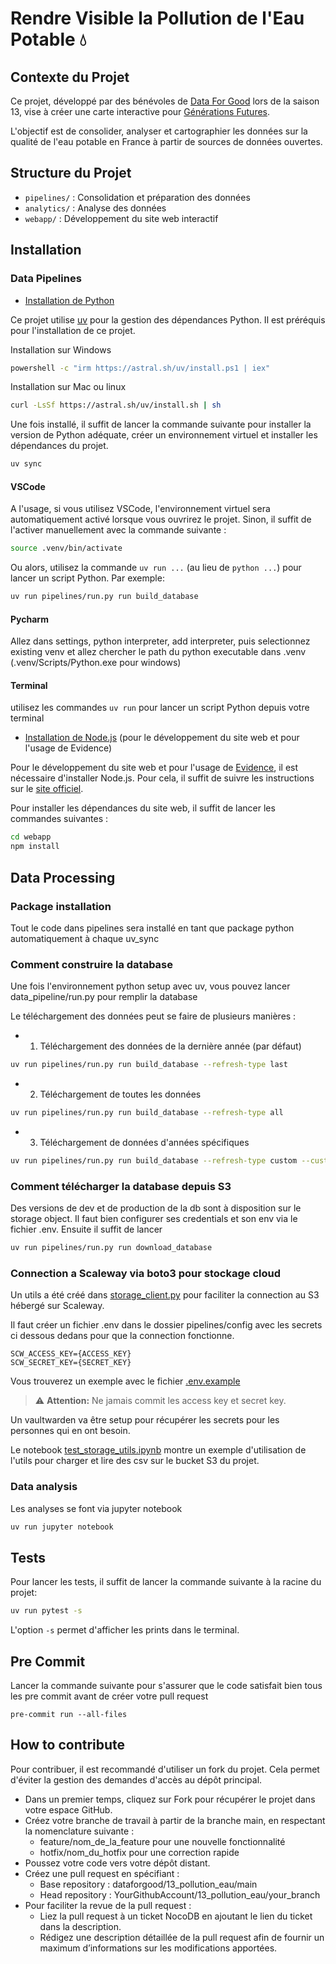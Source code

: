 # Rendre Visible la Pollution de l'Eau Potable 💧

## Contexte du Projet

Ce projet, développé par des bénévoles de [Data For Good](https://www.dataforgood.fr/) lors de la saison 13, vise à créer une carte interactive pour [Générations Futures](https://www.generations-futures.fr/).

L'objectif est de consolider, analyser et cartographier les données sur la qualité de l'eau potable en France à partir de sources de données ouvertes.

## Structure du Projet

- `pipelines/` : Consolidation et préparation des données
- `analytics/` : Analyse des données
- `webapp/` : Développement du site web interactif

## Installation

### Data Pipelines

- [Installation de Python](#installation-de-python)

Ce projet utilise [uv](https://docs.astral.sh/uv/) pour la gestion des dépendances Python. Il est préréquis pour l'installation de ce projet.

Installation sur Windows

```bash
powershell -c "irm https://astral.sh/uv/install.ps1 | iex"
```

Installation sur Mac ou linux

```bash
curl -LsSf https://astral.sh/uv/install.sh | sh
```

Une fois installé, il suffit de lancer la commande suivante pour installer la version de Python adéquate, créer un environnement virtuel et installer les dépendances du projet.

```bash
uv sync
```

#### VSCode

A l'usage, si vous utilisez VSCode, l'environnement virtuel sera automatiquement activé lorsque vous ouvrirez le projet. Sinon, il suffit de l'activer manuellement avec la commande suivante :

```bash
source .venv/bin/activate
```

Ou alors, utilisez la commande `uv run ...` (au lieu de `python ...`) pour lancer un script Python. Par exemple:

```bash
uv run pipelines/run.py run build_database
```

#### Pycharm

Allez dans settings, python interpreter, add interpreter, puis selectionnez existing venv et allez chercher le path du python executable dans .venv (.venv/Scripts/Python.exe pour windows)

#### Terminal

utilisez les commandes `uv run` pour lancer un script Python depuis votre terminal

- [Installation de Node.js](#installation-de-nodejs) (pour le développement du site web et pour l'usage de Evidence)

Pour le développement du site web et pour l'usage de [Evidence](https://evidence.dev/), il est nécessaire d'installer Node.js. Pour cela, il suffit de suivre les instructions sur le [site officiel](https://nodejs.org/).

Pour installer les dépendances du site web, il suffit de lancer les commandes suivantes :

```bash
cd webapp
npm install
```

## Data Processing

### Package installation

Tout le code dans pipelines sera installé en tant que package python automatiquement à chaque uv_sync

### Comment construire la database

Une fois l'environnement python setup avec uv, vous pouvez lancer data_pipeline/run.py pour remplir la database

Le téléchargement des données peut se faire de plusieurs manières :
* 1. Téléchargement des données de la dernière année (par défaut)
```bash
uv run pipelines/run.py run build_database --refresh-type last
```

* 2. Téléchargement de toutes les données

```bash
uv run pipelines/run.py run build_database --refresh-type all
```

* 3. Téléchargement de données d'années spécifiques
```bash
uv run pipelines/run.py run build_database --refresh-type custom --custom-years 2018,2024,...
```

### Comment télécharger la database depuis S3

Des versions de dev et de production de la db sont à disposition sur le storage object.
Il faut bien configurer ses credentials et son env via le fichier .env.
Ensuite il suffit de lancer

```bash
uv run pipelines/run.py run download_database
```

### Connection a Scaleway via boto3 pour stockage cloud

Un utils a été créé dans [storage_client.py](pipelines%2Futils%2Fstorage_client.py) pour faciliter la connection au S3 hébergé sur Scaleway.

Il faut créer un fichier .env dans le dossier pipelines/config avec les secrets ci dessous dedans pour que la connection fonctionne.

```text
SCW_ACCESS_KEY={ACCESS_KEY}
SCW_SECRET_KEY={SECRET_KEY}
```

Vous trouverez un exemple avec le fichier [.env.example](pipelines%2Fconfig%2F.env.example)

> ⚠ **Attention:** Ne jamais commit les access key et secret key.

Un vaultwarden va être setup pour récupérer les secrets pour les personnes qui en ont besoin.

Le notebook [test_storage_utils.ipynb](pipelines%2Fnotebooks%2Ftest_storage_utils.ipynb) montre un exemple d'utilisation de l'utils pour charger et lire des csv sur le bucket S3 du projet.

### Data analysis

Les analyses se font via jupyter notebook

```bash
uv run jupyter notebook
```

## Tests

Pour lancer les tests, il suffit de lancer la commande suivante à la racine du projet:

```bash
uv run pytest -s
```

L'option `-s` permet d'afficher les prints dans le terminal.

## Pre Commit

Lancer la commande suivante pour s'assurer que le code satisfait bien tous les pre commit avant de créer votre pull request

```ba*sh
pre-commit run --all-files
```

## How to contribute
Pour contribuer, il est recommandé d'utiliser un fork du projet. Cela permet d'éviter la gestion des demandes d'accès au dépôt principal.

* Dans un premier temps, cliquez sur Fork pour récupérer le projet dans votre espace GitHub.
* Créez votre branche de travail à partir de la branche main, en respectant la nomenclature suivante :
  * feature/nom_de_la_feature pour une nouvelle fonctionnalité
  * hotfix/nom_du_hotfix pour une correction rapide
* Poussez votre code vers votre dépôt distant.
* Créez une pull request en spécifiant :
  * Base repository : dataforgood/13_pollution_eau/main
  * Head repository : YourGithubAccount/13_pollution_eau/your_branch
* Pour faciliter la revue de la pull request :
  * Liez la pull request à un ticket NocoDB en ajoutant le lien du ticket dans la description.
  * Rédigez une description détaillée de la pull request afin de fournir un maximum d’informations sur les modifications apportées.
